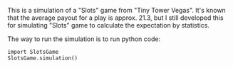 This is a simulation of a "Slots" game from "Tiny Tower Vegas". It's known that the average payout for a play is approx. 21.3, but I still developed this for simulating "Slots" game to calculate the expectation by statistics.

The way to run the simulation is to run python code:

`import SlotsGame`  
`SlotsGame.simulation()`
